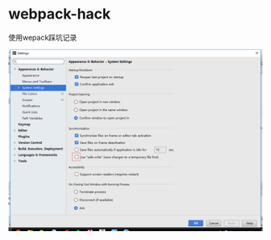 # webpack-hack
使用wepack踩坑记录

 ![image](https://github.com/hedanto/webpack-hack/blob/master/img/webdev.png)
